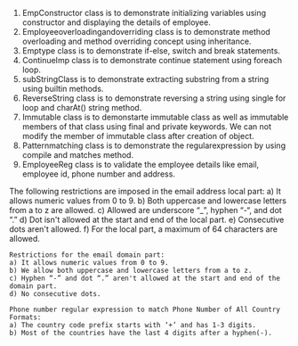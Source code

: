 1) EmpConstructor class is to demonstrate initializing variables using constructor and displaying the details of employee.
2) Employeeoverloadingandoverriding class is to demonstrate method overloading and method overriding concept using inheritance.
3) Emptype class is to demonstrate if-else, switch and break statements.
4) ContinueImp class is to demonstrate continue statement using foreach loop.
5) subStringClass is to demonstrate extracting substring from a string using builtin methods.
6) ReverseString class is to demonstrate reversing a string using single for loop and charAt() string method.
7) Immutable class is to demonstarte immutable class as well as immutable members of that class using final and private keywords.
     We can not modify the member of immutable class after creation of object.
8) Patternmatching class is to demonstrate the regularexpression by using compile and matches method.
9) EmployeeReg class is to validate the employee details like email, employee id, phone number and address.

The following restrictions are imposed in the email address local part:
    a) It allows numeric values from 0 to 9.
    b) Both uppercase and lowercase letters from a to z are allowed.
    c) Allowed are underscore “_”, hyphen “-“, and dot “.”
    d) Dot isn't allowed at the start and end of the local part.
    e) Consecutive dots aren't allowed.
    f) For the local part, a maximum of 64 characters are allowed.

    Restrictions for the email domain part:
    a) It allows numeric values from 0 to 9.
    b) We allow both uppercase and lowercase letters from a to z.
    c) Hyphen “-” and dot “.” aren't allowed at the start and end of the domain part.
    d) No consecutive dots.

    Phone number regular expression to match Phone Number of All Country Formats:
    a) The country code prefix starts with ‘+’ and has 1-3 digits.
    b) Most of the countries have the last 4 digits after a hyphen(-).

     
